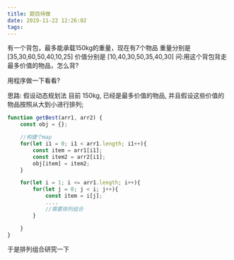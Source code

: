 ```yaml
---
title: 题目待做
date: 2019-11-22 12:26:02
tags:
---
```


有一个背包，最多能承载150kg的重量，现在有7个物品
重量分别是 [35,30,60,50,40,10,25]
价值分别是 [10,40,30,50,35,40,30]
问:用这个背包背走最多价值的物品，怎么背?

用程序做一下看看?

思路: 假设动态规划法
目前 150kg, 已经是最多价值的物品, 并且假设这些价值的物品按照从大到小进行排列;

```js
function getBest(arr1, arr2) {
    const obj = {};

    //构建个map
    for(let i1 = 0; i1 < arr1.length; i1++){
        const item = arr1[i1];
        const item2 = arr2[i1];
        obj[item] = item2;
    }

    for(let i = 1; i <= arr1.length; i++){
        for(let j = 0; j < i; j++){
            const item = i[j];
            ....
            //需要排列组合
        }

    }
}
```

于是排列组合研究一下

```js

```
